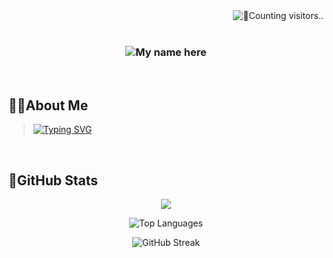 <img align='right' alt='🔄️Counting visitors..' src='https://visitor-badge.laobi.icu/badge?page_id=jaydev-1510.jaydev-1510&left_color=rgb(0,122,255)&right_color=rgb(13,17,23)' /> 
<br>
<br>
<h3 align='center'>
  <img align='center' alt='My name here' src="https://svg-banners.vercel.app/api?type=luminance&text1=Hey,%20I'm%20Jaydev&width=800&height=200"/> 
</h3>
<br>

## 🤘🏻About Me


> <a href="https://git.io/typing-svg"><img src="https://readme-typing-svg.herokuapp.com?font=Space+Mono&weight=100%&pause=1000&color=E1E1E1&center=true&vCenter=true&width=900&lines=%F0%9F%8E%93+I+am+currently+a+high+school+student.;%F0%9F%8C%B1+I+am+a+curious+and+lifelong+learner.;%F0%9F%91%A8%F0%9F%8F%BB%E2%80%8D%F0%9F%92%BB+I+am+an+aspiring+programmer.;%F0%9F%9B%A0%EF%B8%8F+I+enjoy+hacking+on+new+projects." alt="Typing SVG" /></a>
<br>

## 🚀GitHub Stats

<p align="center">
  <img src="https://github-readme-stats.vercel.app/api?username=Jaydev-1510&hide_border=true&count_private=true&show_icons=true&bg_color=90,0d111700,fff&text_color=fff&border_radius=20" style="max-width: 100%; height: auto">
</p>
<p align="center">
  <img src="https://github-readme-stats.vercel.app/api/top-langs/?username=Jaydev-1510&hide_border=true&layout=compact&bg_color=90,0d111700,fff&text_color=fff&border_radius=20" style="max-width: 100%; height: auto;" alt="Top Languages">
</p>
<p align="center">
  <img src="https://nirzak-streak-stats.vercel.app/?user=Jaydev-1510&theme=transparent&hide_border=true&border_radius=20&short_numbers=true&card_width=&card_height=" alt="GitHub Streak" />
</p>
